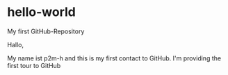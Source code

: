 # hello-world
My first GitHub-Repository

Hallo,

My name ist p2m-h and this is my first  contact to GitHub. I'm providing the first tour to GitHub

